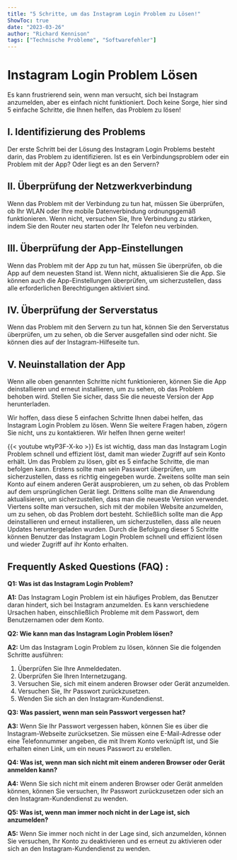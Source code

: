 ```yaml
---
title: "5 Schritte, um das Instagram Login Problem zu Lösen!"
ShowToc: true 
date: "2023-03-26"
author: "Richard Kennison" 
tags: ["Technische Probleme", "Softwarefehler"]
---
```

# Instagram Login Problem Lösen

Es kann frustrierend sein, wenn man versucht, sich bei Instagram anzumelden, aber es einfach nicht funktioniert. Doch keine Sorge, hier sind 5 einfache Schritte, die Ihnen helfen, das Problem zu lösen!

## I. Identifizierung des Problems

Der erste Schritt bei der Lösung des Instagram Login Problems besteht darin, das Problem zu identifizieren. Ist es ein Verbindungsproblem oder ein Problem mit der App? Oder liegt es an den Servern?

## II. Überprüfung der Netzwerkverbindung

Wenn das Problem mit der Verbindung zu tun hat, müssen Sie überprüfen, ob Ihr WLAN oder Ihre mobile Datenverbindung ordnungsgemäß funktionieren. Wenn nicht, versuchen Sie, Ihre Verbindung zu stärken, indem Sie den Router neu starten oder Ihr Telefon neu verbinden.

## III. Überprüfung der App-Einstellungen

Wenn das Problem mit der App zu tun hat, müssen Sie überprüfen, ob die App auf dem neuesten Stand ist. Wenn nicht, aktualisieren Sie die App. Sie können auch die App-Einstellungen überprüfen, um sicherzustellen, dass alle erforderlichen Berechtigungen aktiviert sind.

## IV. Überprüfung der Serverstatus

Wenn das Problem mit den Servern zu tun hat, können Sie den Serverstatus überprüfen, um zu sehen, ob die Server ausgefallen sind oder nicht. Sie können dies auf der Instagram-Hilfeseite tun.

## V. Neuinstallation der App

Wenn alle oben genannten Schritte nicht funktionieren, können Sie die App deinstallieren und erneut installieren, um zu sehen, ob das Problem behoben wird. Stellen Sie sicher, dass Sie die neueste Version der App herunterladen.

Wir hoffen, dass diese 5 einfachen Schritte Ihnen dabei helfen, das Instagram Login Problem zu lösen. Wenn Sie weitere Fragen haben, zögern Sie nicht, uns zu kontaktieren. Wir helfen Ihnen gerne weiter!

{{< youtube wtyP3F-X-ko >}} 
Es ist wichtig, dass man das Instagram Login Problem schnell und effizient löst, damit man wieder Zugriff auf sein Konto erhält. Um das Problem zu lösen, gibt es 5 einfache Schritte, die man befolgen kann. Erstens sollte man sein Passwort überprüfen, um sicherzustellen, dass es richtig eingegeben wurde. Zweitens sollte man sein Konto auf einem anderen Gerät ausprobieren, um zu sehen, ob das Problem auf dem ursprünglichen Gerät liegt. Drittens sollte man die Anwendung aktualisieren, um sicherzustellen, dass man die neueste Version verwendet. Viertens sollte man versuchen, sich mit der mobilen Website anzumelden, um zu sehen, ob das Problem dort besteht. Schließlich sollte man die App deinstallieren und erneut installieren, um sicherzustellen, dass alle neuen Updates heruntergeladen wurden. Durch die Befolgung dieser 5 Schritte können Benutzer das Instagram Login Problem schnell und effizient lösen und wieder Zugriff auf ihr Konto erhalten.

## Frequently Asked Questions (FAQ) :
**Q1: Was ist das Instagram Login Problem?**

**A1:** Das Instagram Login Problem ist ein häufiges Problem, das Benutzer daran hindert, sich bei Instagram anzumelden. Es kann verschiedene Ursachen haben, einschließlich Probleme mit dem Passwort, dem Benutzernamen oder dem Konto.

**Q2: Wie kann man das Instagram Login Problem lösen?**

**A2:** Um das Instagram Login Problem zu lösen, können Sie die folgenden Schritte ausführen:

1. Überprüfen Sie Ihre Anmeldedaten.
2. Überprüfen Sie Ihren Internetzugang.
3. Versuchen Sie, sich mit einem anderen Browser oder Gerät anzumelden.
4. Versuchen Sie, Ihr Passwort zurückzusetzen.
5. Wenden Sie sich an den Instagram-Kundendienst.

**Q3: Was passiert, wenn man sein Passwort vergessen hat?**

**A3:** Wenn Sie Ihr Passwort vergessen haben, können Sie es über die Instagram-Webseite zurücksetzen. Sie müssen eine E-Mail-Adresse oder eine Telefonnummer angeben, die mit Ihrem Konto verknüpft ist, und Sie erhalten einen Link, um ein neues Passwort zu erstellen.

**Q4: Was ist, wenn man sich nicht mit einem anderen Browser oder Gerät anmelden kann?**

**A4:** Wenn Sie sich nicht mit einem anderen Browser oder Gerät anmelden können, können Sie versuchen, Ihr Passwort zurückzusetzen oder sich an den Instagram-Kundendienst zu wenden.

**Q5: Was ist, wenn man immer noch nicht in der Lage ist, sich anzumelden?**

**A5:** Wenn Sie immer noch nicht in der Lage sind, sich anzumelden, können Sie versuchen, Ihr Konto zu deaktivieren und es erneut zu aktivieren oder sich an den Instagram-Kundendienst zu wenden.


